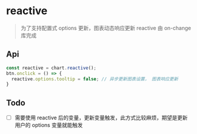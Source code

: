 # reactive
> 为了支持配置式 options 更新，图表动态响应更新
> reactive 由 on-change 库完成
## Api

```ts
const reactive = chart.reactive();
btn.onclick = () => {
  reactive.options.tooltip = false; // 异步更新图表设置， 图表响应更新
}
```

## Todo
- [ ] 需要使用 reactive 后的变量，更新变量触发，此方式比较麻烦，期望是更新用户的 options 变量就能触发
